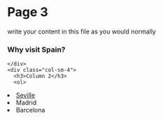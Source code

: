 <h1>Page 3</h1>
<p>write your content in this file as you would normally</p>
<div class="container">
  <div class="row">
    <div class="col-sm-6">
      <h3>Why visit Spain?</h3>
      <p></p>
       
    </div>
    <div class="col-sm-4">
      <h3>Column 2</h3>
      <ol>
<li><a href="https://en.wikipedia.org/wiki/Seville">Seville</a></li>
<li>Madrid</li>
<li>Barcelona</li>
</ol>
    </div>
  </div>
</div>
